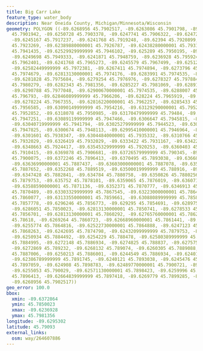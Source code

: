 ```yaml
---
title: Big Carr Lake
feature_type: water_body
description: Near Oneida County, Michigan/Minnesota/Wisconsin
geometry: POLYGON ((-89.6268956 45.7902517, -89.6263086 45.7901798, -89.62564949999999
  45.7901942, -89.6250728 45.7903378, -89.6247741 45.7906322, -89.6247226 45.7911421,
  -89.6245167 45.7917237, -89.6241768 45.7919248, -89.62394 45.7920899, -89.62383699999999
  45.7923269, -89.62389880000001 45.7926787, -89.62438280000001 45.7931885, -89.6252581
  45.7941435, -89.62529929999999 45.7946102, -89.625289 45.7950195, -89.6250831 45.7952564,
  -89.6249698 45.7949333, -89.6241871 45.7948759, -89.6236928 45.7959242, -89.62390910000001
  45.7962401, -89.6241768 45.7965273, -89.6245579 45.7967499, -89.6251243 45.7970084,
  -89.62582449999999 45.7972381, -89.6267411 45.7974894, -89.6273796 45.7975468, -89.6277606
  45.7974679, -89.62813130000001 45.7974176, -89.6283991 45.7974535, -89.628533 45.7975325,
  -89.6281828 45.7975684, -89.6279254 45.7976976, -89.6278327 45.7978843, -89.62799750000001
  45.7980279, -89.6282343 45.7981356, -89.6285227 45.7981069, -89.62891399999999 45.7979274,
  -89.6290788 45.7977048, -89.62900670000001 45.7974535, -89.6288007 45.7973674, -89.62862560000001
  45.796793, -89.62846089999999 45.7966206, -89.628224 45.7965919, -89.6277709 45.7970586,
  -89.6278224 45.7967355, -89.62816220000001 45.7962257, -89.6285433 45.7959601, -89.6296555
  45.7956585, -89.63090149999999 45.7954216, -89.63129290000001 45.7952277, -89.63169449999999
  45.7952852, -89.6318078 45.7950985, -89.63170479999999 45.79484, -89.63122079999999
  45.7947251, -89.63089119999999 45.7947466, -89.6306647 45.7945815, -89.6305617 45.7942727,
  -89.63040719999999 45.7941794, -89.63025279999999 45.7944523, -89.63023219999999
  45.7947825, -89.6300674 45.7948113, -89.62995410000001 45.7946964, -89.6300262 45.7941363,
  -89.6301601 45.7938347, -89.63044840000001 45.7935332, -89.6310766 45.7933106, -89.6319931
  45.7932029, -89.6326419 45.7932029, -89.6333422 45.7931167, -89.63422780000001 45.7928008,
  -89.6348663 45.7924417, -89.63545329999999 45.7920253, -89.6360403 45.7915514, -89.63651400000001
  45.7910415, -89.6369878 45.7906681, -89.63726579999999 45.790345, -89.63728639999999
  45.7900075, -89.6372246 45.7896413, -89.6370495 45.7893038, -89.6366891 45.7889447,
  -89.63636990000001 45.7887437, -89.63603000000001 45.7887078, -89.63552540000001
  45.7887652, -89.6352268 45.7889519, -89.63500019999999 45.788916, -89.6348045 45.7886072,
  -89.6347428 45.7882841, -89.634784 45.7880758, -89.6350826 45.7880256, -89.635443
  45.7879753, -89.635752 45.7878101, -89.6359065 45.7876019, -89.6360712 45.7874008,
  -89.63588590000001 45.7871136, -89.6352371 45.7870777, -89.6346913 45.7871567, -89.633785
  45.7870489, -89.63303329999999 45.7867545, -89.63223000000001 45.7864673, -89.6314885
  45.7860077, -89.63133550000001 45.7859661, -89.63088089999999 45.7858425, -89.6300777
  45.7857778, -89.6296246 45.7856773, -89.629295 45.7854691, -89.62897580000001 45.7851172,
  -89.6286051 45.7850023, -89.62813130000001 45.7850741, -89.6278533 45.7853111, -89.62800780000001
  45.7856701, -89.62813130000001 45.7860292, -89.62765760000001 45.7862159, -89.6273487
  45.78618, -89.6269264 45.7860723, -89.62668960000001 45.7861441, -89.6260511 45.786496,
  -89.6255774 45.7864816, -89.62522730000001 45.7864888, -89.6247123 45.7866109, -89.624424
  45.7868263, -89.6242695 45.7874798, -89.62432099999999 45.7879753, -89.6247535 45.7882554,
  -89.6250934 45.7884492, -89.6254229 45.788478, -89.62580389999999 45.7884564, -89.6262365
  45.7884995, -89.6272148 45.7886934, -89.6274825 45.788837, -89.6275752 45.7890955,
  -89.6272869 45.789232, -89.6268132 45.789074, -89.6260305 45.7889088, -89.62564949999999
  45.7887006, -89.6250213 45.7886001, -89.6244549 45.7886934, -89.6240121 45.7888442,
  -89.62386789999999 45.7891745, -89.6240121 45.7893038, -89.6245476 45.7894761, -89.6247844
  45.7897059, -89.624908 45.7898783, -89.62489770000001 45.7900721, -89.6252787 45.7900865,
  -89.6255053 45.790029, -89.62571130000001 45.7898423, -89.6259996 45.789749, -89.62612319999999
  45.7896413, -89.62664839999999 45.7897418, -89.6269779 45.7899285, -89.6269779 45.7901152,
  -89.6268956 45.7902517))
geo_error: 100.0
bbox:
  xmin: -89.6372864
  ymin: 45.7850023
  xmax: -89.6236928
  ymax: 45.7981356
longitude: -89.6295302
latitude: 45.79093
external_links:
  osm: way/264607886
---
```

